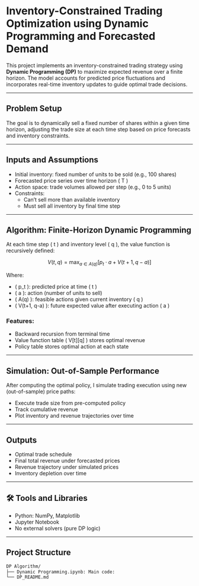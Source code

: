 # Inventory-Constrained Trading Optimization using Dynamic Programming and Forecasted Demand

This project implements an inventory-constrained trading strategy using **Dynamic Programming (DP)** to maximize expected revenue over a finite horizon. The model accounts for predicted price fluctuations and incorporates real-time inventory updates to guide optimal trade decisions.

---

## Problem Setup

The goal is to dynamically sell a fixed number of shares within a given time horizon, adjusting the trade size at each time step based on price forecasts and inventory constraints.

---

## Inputs and Assumptions

- Initial inventory: fixed number of units to be sold (e.g., 100 shares)
- Forecasted price series over time horizon \( T \)
- Action space: trade volumes allowed per step (e.g., 0 to 5 units)
- Constraints:
  - Can’t sell more than available inventory
  - Must sell all inventory by final time step

---

## Algorithm: Finite-Horizon Dynamic Programming

At each time step \( t \) and inventory level \( q \), the value function is recursively defined:

$$
V(t, q) = \max_{a \in A(q)} \left[ p_t \cdot a + V(t+1, q-a) \right]
$$

Where:
- \( p_t \): predicted price at time \( t \)
- \( a \): action (number of units to sell)
- \( A(q) \): feasible actions given current inventory \( q \)
- \( V(t+1, q-a) \): future expected value after executing action \( a \)

### Features:
- Backward recursion from terminal time
- Value function table \( V[t][q] \) stores optimal revenue
- Policy table stores optimal action at each state

---

## Simulation: Out-of-Sample Performance

After computing the optimal policy, I simulate trading execution using new (out-of-sample) price paths:

- Execute trade size from pre-computed policy
- Track cumulative revenue
- Plot inventory and revenue trajectories over time

---

## Outputs

- Optimal trade schedule
- Final total revenue under forecasted prices
- Revenue trajectory under simulated prices
- Inventory depletion over time

---

## 🛠️ Tools and Libraries

- Python: NumPy, Matplotlib
- Jupyter Notebook
- No external solvers (pure DP logic)

---

## Project Structure

```bash
DP Algorithm/
├── Dynamic Programming.ipynb: Main code: 
└── DP_README.md
